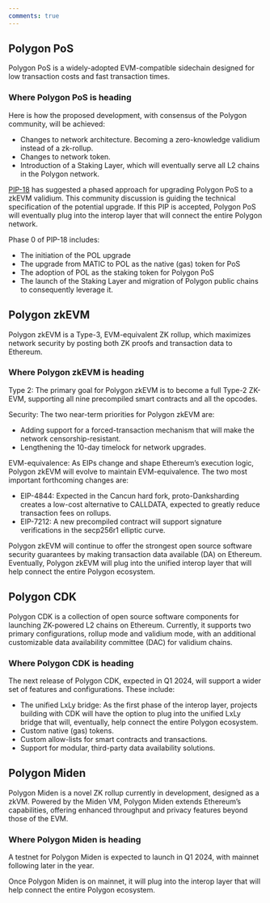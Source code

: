 ```yaml
---
comments: true
---
```


## Polygon PoS 

Polygon PoS is a widely-adopted EVM-compatible sidechain designed for low transaction costs and fast transaction times.

### Where Polygon PoS is heading

Here is how the proposed development, with consensus of the Polygon community, will be achieved:

- Changes to network architecture. Becoming a zero-knowledge validium instead of a zk-rollup.
- Changes to network token.
- Introduction of a Staking Layer, which will eventually serve all L2 chains in the Polygon network.

[PIP-18](https://forum.polygon.technology/t/pip-18-polygon-2-0-phase-0-frontier/12913) has suggested a phased approach for upgrading Polygon PoS to a zkEVM validium. This community discussion is guiding the technical specification of the potential upgrade. If this PIP is accepted, Polygon PoS will eventually plug into the interop layer that will connect the entire Polygon network. 

Phase 0 of PIP-18 includes:

- The initiation of the POL upgrade
- The upgrade from MATIC to POL as the native (gas) token for PoS
- The adoption of POL as the staking token for Polygon PoS
- The launch of the Staking Layer and migration of Polygon public chains to consequently leverage it.

## Polygon zkEVM

Polygon zkEVM is a Type-3, EVM-equivalent ZK rollup, which maximizes network security by posting both ZK proofs and transaction data to Ethereum.

### Where Polygon zkEVM is heading

Type 2: The primary goal for Polygon zkEVM is to become a full Type-2 ZK-EVM, supporting all nine precompiled smart contracts and all the opcodes. 

Security: The two near-term priorities for Polygon zkEVM are:
- Adding support for a forced-transaction mechanism that will make the network censorship-resistant.
- Lengthening the 10-day timelock for network upgrades.

EVM-equivalence: As EIPs change and shape Ethereum’s execution logic, Polygon zkEVM will evolve to maintain EVM-equivalence. The two most important forthcoming changes are:
- EIP-4844: Expected in the Cancun hard fork, proto-Danksharding creates a low-cost alternative to CALLDATA, expected to greatly reduce transaction fees on rollups.
- EIP-7212: A new precompiled contract will support signature verifications in the secp256r1 elliptic curve.

Polygon zkEVM will continue to offer the strongest open source software security guarantees by making transaction data available (DA) on Ethereum. Eventually, Polygon zkEVM will plug into the unified interop layer that will help connect the entire Polygon ecosystem.

## Polygon CDK

Polygon CDK is a collection of open source software components for launching ZK-powered L2 chains on Ethereum. Currently, it supports two primary configurations, rollup mode and validium mode, with an additional customizable data availability committee (DAC) for validium chains. 

### Where Polygon CDK is heading

The next release of Polygon CDK, expected in Q1 2024, will support a wider set of features and configurations. These include:

- The unified LxLy bridge: As the first phase of the interop layer, projects building with CDK will have the option to plug into the unified LxLy bridge that will, eventually, help connect the entire Polygon ecosystem.
- Custom native (gas) tokens.
- Custom allow-lists for smart contracts and transactions.
- Support for modular, third-party data availability solutions.

## Polygon Miden

Polygon Miden is a novel ZK rollup currently in development, designed as a zkVM. Powered by the Miden VM, Polygon Miden extends Ethereum’s capabilities, offering enhanced throughput and privacy features beyond those of the EVM.

### Where Polygon Miden is heading

A testnet for Polygon Miden is expected to launch in Q1 2024, with mainnet following later in the year. 

Once Polygon Miden is on mainnet, it will plug into the interop layer that will help connect the entire Polygon ecosystem.
